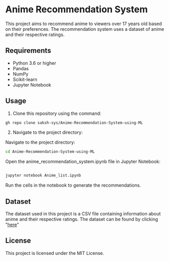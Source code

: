 # Anime Recommendation System

This project aims to recommend anime to viewers over 17 years old based on their preferences. The recommendation system uses a dataset of anime and their respective ratings.

## Requirements

- Python 3.6 or higher
- Pandas
- NumPy
- Scikit-learn
- Jupyter Notebook

## Usage

1. Clone this repository using the command:

```bash
gh repo clone saksh-sys/Anime-Recommendation-System-using-ML
```
2. Navigate to the project directory:

Navigate to the project directory:
```bash
cd Anime-Recommendation-System-using-ML
```
Open the anime_recommendation_system.ipynb file in Jupyter Notebook:
```bash

jupyter notebook Anime_list.ipynb
```

Run the cells in the notebook to generate the recommendations.

## Dataset

The dataset used in this project is a CSV file containing information about anime and their respective ratings. The dataset can be found by clicking "[here](https://www.kaggle.com/code/chaitanya99/recommendation-system-cf-anime/input)"
## License

This project is licensed under the MIT License.
